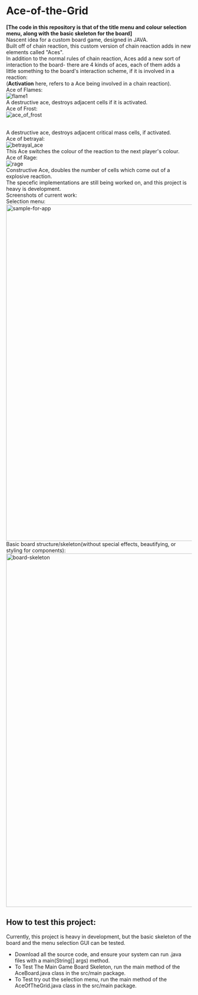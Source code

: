 # Ace-of-the-Grid
<strong>\[The code in this repository is that of the title menu and colour selection menu, along with the basic skeleton for the board\]</strong><br>
Nascent idea for a custom board game, designed in JAVA.<br>
Built off of chain reaction, this custom version of chain reaction adds in new elements called "Aces".<br>
In addition to the normal rules of chain reaction, Aces add a new sort of interaction to the board- there are 4 kinds of aces, each of them adds a<br>
little something to the board's interaction scheme, if it is involved in a reaction:<br>
(<strong>Activation</strong> here, refers to a Ace being involved in a chain reaction).<br>
Ace of Flames:<br>
![flame1](https://user-images.githubusercontent.com/68727041/163702599-5c16ffc7-18ce-4a72-9aed-00ebaf48734a.png)
<br>
A destructive ace, destroys adjacent cells if it is activated.<br>
Ace of Frost:<br>
![ace_of_frost](https://user-images.githubusercontent.com/68727041/163702614-bf032b94-1465-4c75-998d-352bb1e898cb.png)

<br>
A destructive ace, destroys adjacent critical mass cells, if activated.<br>
Ace of betrayal:<br>
<image src="https://user-images.githubusercontent.com/68727041/163702621-7d18595f-c727-4627-8fbd-4161a8e8d22e.png" alt="betrayal_ace">

<br>
This Ace switches the colour of the reaction to the next player's colour.<br>
Ace of Rage:<br>
<image src="https://user-images.githubusercontent.com/68727041/163703380-28400d4a-be31-4c63-9778-56239e50f039.png" alt="rage">
<br>
Constructive Ace, doubles the number of cells which come out of a explosive reaction.<br>
The specefic implementations are still being worked on, and this project is heavy is development.<br>
  Screenshots of current work:
  <br>
  Selection menu:
  <br>
  <img width="914" alt="sample-for-app" src="https://user-images.githubusercontent.com/68727041/163703734-eec4a127-c05d-4058-8da0-54d8d324a06c.png">
  <br>
  Basic board structure/skeleton(without special effects, beautifying, or styling for components):
  <br>
  <img width="960" alt="board-skeleton" src="https://user-images.githubusercontent.com/68727041/163703768-93957094-dc68-4d00-b912-ed531fbdf7ad.png">
  
  ## How to test this project:
  
  Currently, this project is heavy in development, but the basic skeleton of the board and the menu selection GUI can be tested.
  - Download all the source code, and ensure your system can run .java files with a main(String[] args) method.
  - To Test The Main Game Board Skeleton, run the main method of the AceBoard.java class in the src/main package.
  - To Test try out the selection menu, run the main method of the AceOfTheGrid.java class in the src/main package.      

